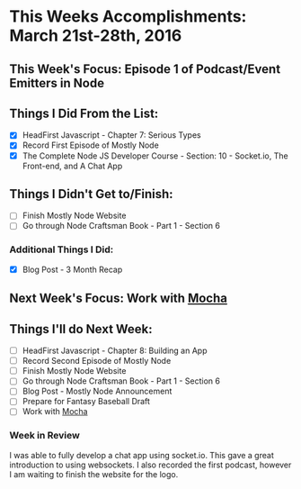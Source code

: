 # This Weeks Accomplishments: March 21st-28th, 2016

## This Week's Focus: Episode 1 of Podcast/Event Emitters in Node

## Things I Did From the List:
- [x] HeadFirst Javascript - Chapter 7: Serious Types
- [x] Record First Episode of Mostly Node
- [x] The Complete Node JS Developer Course - Section: 10 - Socket.io, The Front-end, and A Chat App

## Things I Didn't Get to/Finish:
- [ ] Finish Mostly Node Website 
- [ ] Go through Node Craftsman Book - Part 1 - Section 6

### Additional Things I Did:
- [x] Blog Post - 3 Month Recap

## Next Week's Focus: Work with [Mocha](https://mochajs.org/) 

## Things I'll do Next Week:
- [ ] HeadFirst Javascript - Chapter 8: Building an App
- [ ] Record Second Episode of Mostly Node
- [ ] Finish Mostly Node Website 
- [ ] Go through Node Craftsman Book - Part 1 - Section 6
- [ ] Blog Post - Mostly Node Announcement
- [ ] Prepare for Fantasy Baseball Draft
- [ ] Work with [Mocha](https://mochajs.org/) 

### Week in Review
I was able to fully develop a chat app using socket.io. This gave a great introduction to using websockets. I also recorded the first podcast, however I am waiting to finish the website for the logo. 
